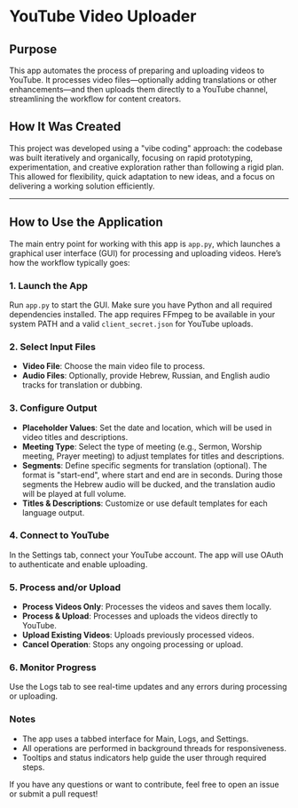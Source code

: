 # YouTube Video Uploader

## Purpose
This app automates the process of preparing and uploading videos to YouTube. It processes video files—optionally adding translations or other enhancements—and then uploads them directly to a YouTube channel, streamlining the workflow for content creators.

## How It Was Created
This project was developed using a "vibe coding" approach: the codebase was built iteratively and organically, focusing on rapid prototyping, experimentation, and creative exploration rather than following a rigid plan. This allowed for flexibility, quick adaptation to new ideas, and a focus on delivering a working solution efficiently.

---

## How to Use the Application

The main entry point for working with this app is `app.py`, which launches a graphical user interface (GUI) for processing and uploading videos. Here’s how the workflow typically goes:

### 1. Launch the App
Run `app.py` to start the GUI. Make sure you have Python and all required dependencies installed. The app requires FFmpeg to be available in your system PATH and a valid `client_secret.json` for YouTube uploads.

### 2. Select Input Files
- **Video File**: Choose the main video file to process.
- **Audio Files**: Optionally, provide Hebrew, Russian, and English audio tracks for translation or dubbing.

### 3. Configure Output
- **Placeholder Values**: Set the date and location, which will be used in video titles and descriptions.
- **Meeting Type**: Select the type of meeting (e.g., Sermon, Worship meeting, Prayer meeting) to adjust templates for titles and descriptions.
- **Segments**: Define specific segments for translation (optional). The format is "start-end", where start and end are in seconds. During those segments the Hebrew audio will be ducked, and the translation audio will be played at full volume.
- **Titles & Descriptions**: Customize or use default templates for each language output.

### 4. Connect to YouTube
In the Settings tab, connect your YouTube account. The app will use OAuth to authenticate and enable uploading.

### 5. Process and/or Upload
- **Process Videos Only**: Processes the videos and saves them locally.
- **Process & Upload**: Processes and uploads the videos directly to YouTube.
- **Upload Existing Videos**: Uploads previously processed videos.
- **Cancel Operation**: Stops any ongoing processing or upload.

### 6. Monitor Progress
Use the Logs tab to see real-time updates and any errors during processing or uploading.

### Notes
- The app uses a tabbed interface for Main, Logs, and Settings.
- All operations are performed in background threads for responsiveness.
- Tooltips and status indicators help guide the user through required steps.

If you have any questions or want to contribute, feel free to open an issue or submit a pull request!

